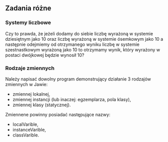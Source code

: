 ## Zadania różne

### Systemy liczbowe
Czy to prawda, że jeżeli dodamy do siebie liczbę wyrażoną w systemie dziesiętnym jako 10 oraz liczbę wyrażoną w systemie ósemkowym jako 10 a następnie odejmiemy od otrzymanego wyniku liczbę w systemie szestnastkowym wyrażoną jako 10 to otrzymamy wynik, który wyrażony w postaci dwójkowej będzie wynosił 10?

### Rodzaje zmiennych
Należy napisać dowolny program demonstrujący działanie 3 rodzajów zmiennych w Jawie:
 - zmiennej lokalnej,
 - zmiennej instancji (lub inaczej: egzemplarza, pola klasy),
 - zmiennej klasy (statycznej).
 
 Zmiennene powinny posiadać następujące nazwy:
 - localVarible,
 - instanceVarible,
 - classVarible.
